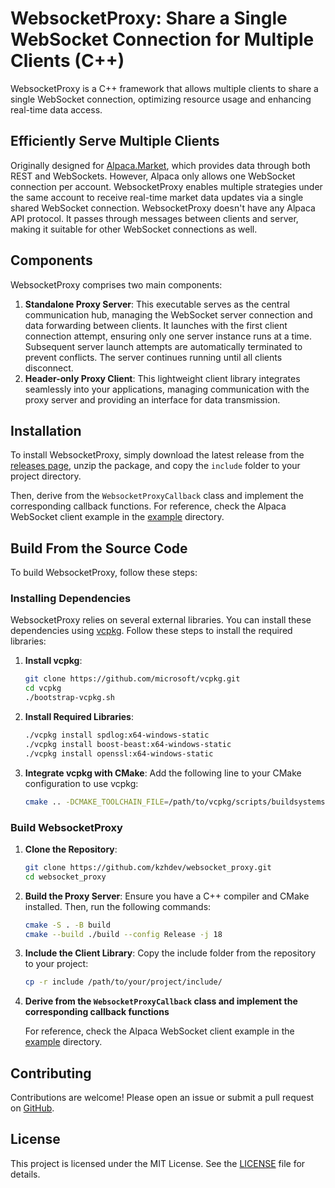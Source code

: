 # WebsocketProxy: Share a Single WebSocket Connection for Multiple Clients (C++)
WebsocketProxy is a C++ framework that allows multiple clients to share a single WebSocket connection, optimizing resource usage and enhancing real-time data access.

## Efficiently Serve Multiple Clients
Originally designed for [Alpaca.Market](https://alpaca.markets/), which provides data through both REST and WebSockets. However, Alpaca only allows one WebSocket connection per account. WebsocketProxy enables multiple strategies under the same account to receive real-time market data updates via a single shared WebSocket connection. WebsocketProxy doesn't have any Alpaca API protocol. It passes through messages between clients and server, making it suitable for other WebSocket connections as well.

## Components
WebsocketProxy comprises two main components:
1. **Standalone Proxy Server**: This executable serves as the central communication hub, managing the WebSocket server connection and data forwarding between clients. It launches with the first client connection attempt, ensuring only one server instance runs at a time. Subsequent server launch attempts are automatically terminated to prevent conflicts. The server continues running until all clients disconnect.
2. **Header-only Proxy Client**: This lightweight client library integrates seamlessly into your applications, managing communication with the proxy server and providing an interface for data transmission.

## Installation

To install WebsocketProxy, simply download the latest release from the [releases page](https://github.com/kzhdev/websocket_proxy/releases), unzip the package, and copy the `include` folder to your project directory.

Then, derive from the `WebsocketProxyCallback` class and implement the corresponding callback functions. For reference, check the Alpaca WebSocket client example in the [example](https://github.com/kzhdev/websocket_proxy/tree/main/example) directory.


## Build From the Source Code

To build WebsocketProxy, follow these steps:

### Installing Dependencies

WebsocketProxy relies on several external libraries. You can install these dependencies using [vcpkg](https://github.com/microsoft/vcpkg). Follow these steps to install the required libraries:

1. **Install vcpkg**:
    ```sh
    git clone https://github.com/microsoft/vcpkg.git
    cd vcpkg
    ./bootstrap-vcpkg.sh
    ```

2. **Install Required Libraries**:
    ```sh
    ./vcpkg install spdlog:x64-windows-static
    ./vcpkg install boost-beast:x64-windows-static
    ./vcpkg install openssl:x64-windows-static
    ```

3. **Integrate vcpkg with CMake**: 
    Add the following line to your CMake configuration to use vcpkg:
    ```sh
    cmake .. -DCMAKE_TOOLCHAIN_FILE=/path/to/vcpkg/scripts/buildsystems/vcpkg.cmake
    ```

### Build WebsocketProxy

1. **Clone the Repository**:
    ```sh
    git clone https://github.com/kzhdev/websocket_proxy.git
    cd websocket_proxy
    ```

2. **Build the Proxy Server**: 
    Ensure you have a C++ compiler and CMake installed. Then, run the following commands:
    ```sh
    cmake -S . -B build
    cmake --build ./build --config Release -j 18
    ```

3. **Include the Client Library**: 
    Copy the include folder from the repository to your project:
    ```sh
    cp -r include /path/to/your/project/include/
    ```
4. **Derive from the `WebsocketProxyCallback` class and implement the corresponding callback functions**
    
    For reference, check the Alpaca WebSocket client example in the [example](https://github.com/kzhdev/websocket_proxy/tree/main/example) directory.

## Contributing

Contributions are welcome! Please open an issue or submit a pull request on [GitHub](https://github.com/kzhdev/websocket_proxy).

## License

This project is licensed under the MIT License. See the [LICENSE](LICENSE) file for details.
